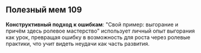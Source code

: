 ## Полезный мем 109

**Конструктивный подход к ошибкам**: "Свой пример: выгорание и причём здесь ролевое мастерство" использует личный опыт выгорания как урок, превращая ошибку в возможность для роста через ролевые практики, что учит видеть неудачи как часть развития.